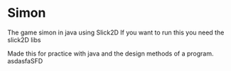 # Simon
The game simon in java using Slick2D
If you want to run this you need the slick2D libs 

Made this for practice with java and the design methods of a program.
asdasfaSFD
